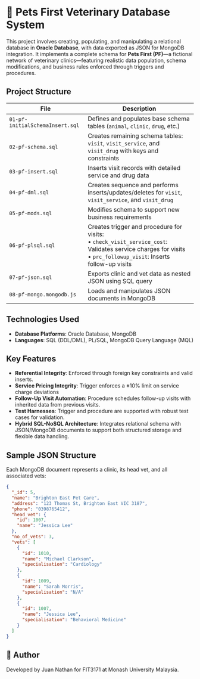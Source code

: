 # 🐾 Pets First Veterinary Database System

This project involves creating, populating, and manipulating a relational database in **Oracle Database**, with data exported as JSON for MongoDB integration. It implements a complete schema for **Pets First (PF)**—a fictional network of veterinary clinics—featuring realistic data population, schema modifications, and business rules enforced through triggers and procedures.

## Project Structure

| File                            | Description                                                                                                                                                         |
|------------------------------   |---------------------------------------------------------------------------------------------------------------------------------------------------------------------|
| `01-pf-initialSchemaInsert.sql` | Defines and populates base schema tables (`animal`, `clinic`, `drug`, etc.)                                                                                         |
| `02-pf-schema.sql`              | Creates remaining schema tables: `visit`, `visit_service`, and `visit_drug` with keys and constraints                                                               |
| `03-pf-insert.sql`              | Inserts visit records with detailed service and drug data                                                                                                           |
| `04-pf-dml.sql`                 | Creates sequence and performs inserts/updates/deletes for `visit`, `visit_service`, and `visit_drug`                                                                |
| `05-pf-mods.sql`                | Modifies schema to support new business requirements                                                                                                                |
| `06-pf-plsql.sql`               | Creates trigger and procedure for visits:<br>• `check_visit_service_cost`: Validates service charges for visits<br>• `prc_followup_visit`: Inserts follow-up visits |
| `07-pf-json.sql`                | Exports clinic and vet data as nested JSON using SQL query                                                                                                          |
| `08-pf-mongo.mongodb.js`        | Loads and manipulates JSON documents in MongoDB                                                                                                                     |

## Technologies Used

- **Database Platforms**: Oracle Database, MongoDB
- **Languages**: SQL (DDL/DML), PL/SQL, MongoDB Query Language (MQL)

## Key Features

- **Referential Integrity**: Enforced through foreign key constraints and valid inserts.
- **Service Pricing Integrity**: Trigger enforces a ±10% limit on service charge deviations
- **Follow-Up Visit Automation**: Procedure schedules follow-up visits with inherited data from previous visits.
- **Test Harnesses**: Trigger and procedure are supported with robust test cases for validation.
- **Hybrid SQL-NoSQL Architecture**: Integrates relational schema with JSON/MongoDB documents to support both structured storage and flexible data handling.

## Sample JSON Structure

Each MongoDB document represents a clinic, its head vet, and all associated vets:

```json
{
  "_id": 5,
  "name": "Brighton East Pet Care",
  "address": "123 Thomas St, Brighton East VIC 3187",
  "phone": "0398765412",
  "head_vet": {
    "id": 1007,
    "name": "Jessica Lee"
  },
  "no_of_vets": 3,
  "vets": [
    {
      "id": 1010,
      "name": "Michael Clarkson",
      "specialisation": "Cardiology"
    },
    {
      "id": 1009,
      "name": "Sarah Morris",
      "specialisation": "N/A"
    },
    {
      "id": 1007,
      "name": "Jessica Lee",
      "specialisation": "Behavioral Medicine"
    }
  ]
}
```

## 👤 Author

Developed by Juan Nathan for FIT3171 at Monash University Malaysia.






